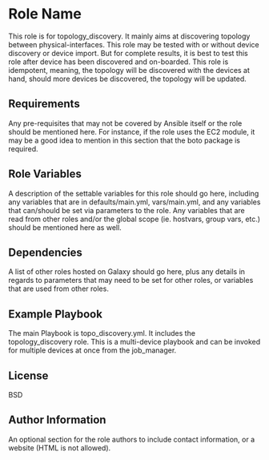 Role Name
=========

This role is for topology_discovery. It mainly aims at discovering topology between physical-interfaces. This role may be tested with or without device discovery or device import. But for complete results, it is best to test this role after device has been discovered and on-boarded. This role is idempotent, meaning, the topology will be discovered with the devices at hand, should more devices be discovered, the topology will be updated.

Requirements
------------

Any pre-requisites that may not be covered by Ansible itself or the role should be mentioned here. For instance, if the role uses the EC2 module, it may be a good idea to mention in this section that the boto package is required.

Role Variables
--------------

A description of the settable variables for this role should go here, including any variables that are in defaults/main.yml, vars/main.yml, and any variables that can/should be set via parameters to the role. Any variables that are read from other roles and/or the global scope (ie. hostvars, group vars, etc.) should be mentioned here as well.

Dependencies
------------

A list of other roles hosted on Galaxy should go here, plus any details in regards to parameters that may need to be set for other roles, or variables that are used from other roles.

Example Playbook
----------------
The main Playbook is topo_discovery.yml. It includes the topology_discovery role. This is a multi-device playbook and can be invoked for multiple devices at once from the job_manager.

License
-------

BSD

Author Information
------------------

An optional section for the role authors to include contact information, or a website (HTML is not allowed).
